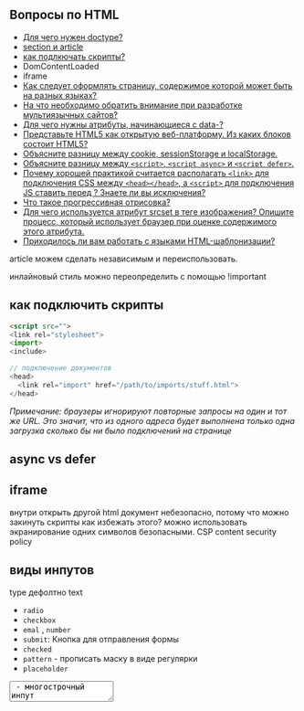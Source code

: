 ## Вопросы по HTML

* [Для чего нужен doctype?](1.md)
* [section и article](#secart)
* [как подлкючать скрипты?](#scr)
* DomContentLoaded
* iframe
* [Как следует оформлять страницу, содержимое которой может быть на разных языках?](2.md)
* [На что необходимо обратить внимание при разработке мультиязычных сайтов?](3.md)
* [Для чего нужны атрибуты, начинающиеся с data-?](4.md)
* [Представьте HTML5 как открытую веб-платформу. Из каких блоков состоит HTML5?](5.md)
* [Объясните разницу между cookie, sessionStorage и localStorage.](6.md)
* [Объясните разницу между `<script>`, `<script async>` и `<script defer>`.](7.md)
* [Почему хорошей практикой считается располагать `<link>` для подключения CSS между `<head></head>`, а `<script>` для подключения JS ставить перед </body>? Знаете ли вы исключения?](8.md)
* [Что такое прогрессивная отрисовка?](9.md)
* [Для чего используется атрибут srcset в теге изображения? Опишите процесс, который использует браузер при оценке содержимого этого атрибута.](10.md)
* [Приходилось ли вам работать с языками HTML-шаблонизации?](11.md)


article можем сделать независимым и переиспользовать.

инлайновый стиль можно переопределить с помощью !important

<h2>как подключить скрипты</h2>

```html
<script src="">
<link rel="stylesheet">
<import>
<include>

// подключение документов
<head>
  <link rel="import" href="/path/to/imports/stuff.html">
</head>

```
_Примечание: браузеры игнорируют повторные запросы на один и тот же URL. Это значит, что из одного адреса будет выполнена только одна загрузка сколько бы ни было подключений на странице_  
  
<h2>async vs defer</h2>

<h2>iframe</h2> 

внутри открыть другой html документ
небезопасно, потому что можно закинуть скрипты
как избежать этого? можно использовать экранирование одних символов безопасными. 
CSP content security policy

## виды инпутов  

type дефолтно text
- `radio`
- `checkbox`
- `emal` , `number`
- `submit`: Кнопка для отправления формы
- `checked`
- `pattern` - прописать маску в виде регулярки
- `placeholder`

<textarea> - многострочный инпут  
  
## form  

Формы в документе входят в специальную коллекцию `document.forms`  
  
Элементы формы 

```html
input.value = "Новое значение";  
textarea.value = "Новый текст";  

```

## жизненный цикл HTML-страницы  

**DOMContentLoaded** – браузер полностью загрузил HTML, было построено DOM-дерево, но внешние ресурсы, такие как картинки <img> и стили, могут быть ещё не загружены.  
**load** – браузер загрузил HTML и внешние ресурсы (картинки, стили и т.д.).  
**beforeunload/unload** – пользователь покидает страницу.  

    





